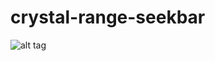 # crystal-range-seekbar

![alt tag](https://drive.google.com/uc?export=view&id=0B9bDENyIABT6cnh3MXY3TWstQWM)

